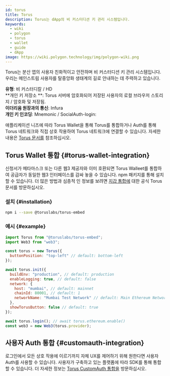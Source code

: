 ```yaml
---
id: torus
title: Torus
description: Torus는 dApp의 비 커스터디션 키 관리 시스템입니다.
keywords:
  - wiki
  - polygon
  - torus
  - wallet
  - guide
  - dApp
image: https://wiki.polygon.technology/img/polygon-wiki.png
---
```


Torus는 분산 앱의 사용자 친화적이고 안전하며 비 커스터디션 키 관리 시스템입니다. 우리는 메인스트림 사용자를 탈중앙화 생태계의 길로 안내하는 데 주력하고 있습니다.

**유형**: 비 커스터디칼 / HD<br/> **개인 키 저장소 **: Torus 서버에 암호화되어 저장된 사용자의 로컬 브라우저 스토리지 / 암호화 및 저장됨.<br/> **이더리움 원장과의 통신**: Infura <br/>
**개인 키 인코딩**: Mnemonic / SocialAuth-login:<br/>

애플리케이션 니즈에 따라 Torus Wallet을 통해 Torus를 통합하거나 Auth를 통해 Torus 네트워크와 직접 상호 작용하여 Torus 네트워크에 연결할 수 있습니다. 자세한 내용은 [Torus 문서를](https://docs.tor.us/) 참조하십시오.

## Torus Wallet 통합 {#torus-wallet-integration}

신청서가 메타마스크 또는 다른 웹3 제공자와 이미 호환되면 Torus Walleet를 통합하여 공급자가 동일한 웹3 인터페이스를 감싸 놓을 수 있습니다. npm 패키지를 통해 설치할 수 있습니다. 더 많은 방법과 심층적 인 정보를 보려면 [지갑 통합에](https://docs.tor.us/wallet/get-started) 대한 공식 Torus 문서를 방문하십시오.

### 설치 {#installation}

```bash
npm i --save @toruslabs/torus-embed
```

### 예시 {#example}

```js title="torus-example.js"
import Torus from "@toruslabs/torus-embed";
import Web3 from "web3";

const torus = new Torus({
  buttonPosition: "top-left" // default: bottom-left
});

await torus.init({
  buildEnv: "production", // default: production
  enableLogging: true, // default: false
  network: {
    host: "mumbai", // default: mainnet
    chainId: 80001, // default: 1
    networkName: "Mumbai Test Network" // default: Main Ethereum Network
  },
  showTorusButton: false // default: true
});

await torus.login(); // await torus.ethereum.enable()
const web3 = new Web3(torus.provider);
```

## 사용자 Auth 통합 {#customauth-integration}

로그인에서 모든 상호 작용에 이르기까지 자체 UX를 제어하기 위해 원한다면 사용자 Auth를 사용할 수 있습니다. 사용자가 구축하고 있는 플랫폼에 따라 SDK를 통해 통합 할 수 있습니다. 더 자세한 정보는 [Torus CustomAuth 통합을](https://docs.tor.us/customauth/get-started) 방문하십시오.
